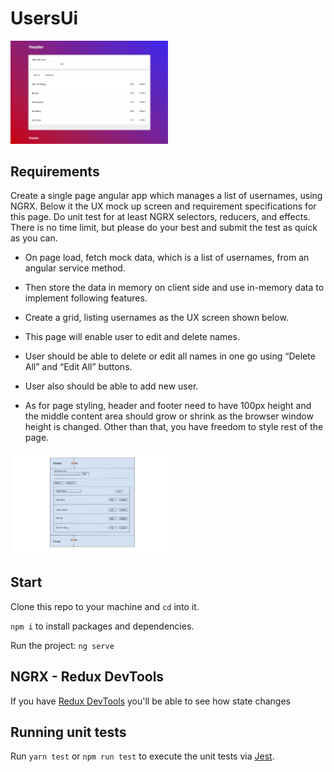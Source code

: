 # UsersUi

<img src="https://github.com/Zurc/users-ui/blob/main/src/assets/images/users-ui.png" width=50% heigh=50% alt="users-ui">

## Requirements

Create a single page angular app which manages a list of usernames, using NGRX. Below it the UX mock up screen and requirement specifications for this page. Do unit test for at least NGRX selectors, reducers, and effects. There is no time limit, but please do your best and submit the test as quick as you can.

- On page load, fetch mock data, which is a list of usernames, from an angular service method.

- Then store the data in memory on client side and use in-memory data to implement following features.

- Create a grid, listing usernames as the UX screen shown below.

- This page will enable user to edit and delete names.

- User should be able to delete or edit all names in one go using “Delete All” and “Edit All” buttons.

- User also should be able to add new user.

- As for page styling, header and footer need to have 100px height and the middle content area should grow
  or shrink as the browser window height is changed. Other than that, you have freedom to style rest of the
  page.

<img src="https://github.com/Zurc/users-ui/blob/main/src/assets/images/users-ui_mock.png" width=50% heigh=50% alt="users-ui mock">

## Start

Clone this repo to your machine and `cd` into it.

`npm i` to install packages and dependencies.

Run the project: `ng serve`

## NGRX - Redux DevTools

If you have [Redux DevTools](https://github.com/reduxjs/redux-devtools) you'll be able to see how state changes

## Running unit tests

Run `yarn test` or `npm run test` to execute the unit tests via [Jest](https://jestjs.io/).
